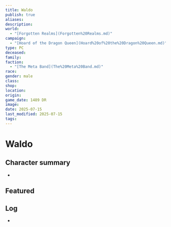 ```yaml
---
title: Waldo
publish: true
aliases: 
description: 
world:
  - "[Forgotten Realms](Forgotten%20Realms.md)"
campaign:
  - "[Hoard of the Dragon Queen](Hoard%20of%20the%20Dragon%20Queen.md)"
type: PC
deceased: 
family: 
faction:
  - "[The Meta Band](The%20Meta%20Band.md)"
race: 
gender: male
class: 
shop: 
location: 
origin: 
game_date: 1489 DR
image: 
date: 2025-07-15
last_modified: 2025-07-15
tags: 
---
```

# Waldo

## Character summary
* 

## Featured


## Log
* 